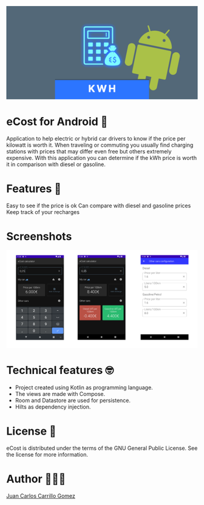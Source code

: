 ![Splash](doc/doc_splash.png "Splash")

eCost for Android 🔋
==================
Application to help electric or hybrid car drivers to know if the price per kilowatt is worth it.
When traveling or commuting you usually find charging stations with prices that may differ even free but others extremely expensive.
With this application you can determine if the kWh price is worth it in comparison with diesel or gasoline.

# Features 🥸
Easy to see if the price is ok
Can compare with diesel and gasoline prices
Keep track of your recharges

# Screenshots
![Screenshots](doc/screenshots.png "Screenshots")

# Technical features 🤓
* Project created using Kotlin as programming language.
* The views are made with Compose.
* Room and Datastore are used for persistence.
* Hilts as dependency injection.

# License 📖
eCost is distributed under the terms of the GNU General Public License. See the license for more information.

# Author 🤷🏻‍♂️
[Juan Carlos Carrillo Gomez](carrialpine@gmail.com) 